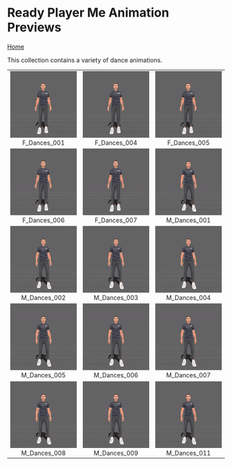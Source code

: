 # Ready Player Me Animation Previews

[Home](../../../README.md)

This collection contains a variety of dance animations.

<table style="width: 100%; table-layout: fixed;">
<tr>
<td style="width: 33%;">
<img src="..\..\gif\dance\F_Dances_001.gif" style="width:100%">
<div class="caption" align=middle> F_Dances_001</div>
</td>
<td style="width: 33%;">
<img src="..\..\gif\dance\F_Dances_004.gif" style="width:100%">
<div class="caption" align=middle> F_Dances_004</div>
</td>
<td style="width: 33%;">
<img src="..\..\gif\dance\F_Dances_005.gif" style="width:100%">
<div class="caption" align=middle> F_Dances_005</div>
</td>
</tr>
<tr>
<td style="width: 33%;">
<img src="..\..\gif\dance\F_Dances_006.gif" style="width:100%">
<div class="caption" align=middle> F_Dances_006</div>
</td>
<td style="width: 33%;">
<img src="..\..\gif\dance\F_Dances_007.gif" style="width:100%">
<div class="caption" align=middle> F_Dances_007</div>
</td>
<td style="width: 33%;">
<img src="..\..\gif\dance\M_Dances_001.gif" style="width:100%">
<div class="caption" align=middle> M_Dances_001</div>
</td>
</tr>
<tr>
<td style="width: 33%;">
<img src="..\..\gif\dance\M_Dances_002.gif" style="width:100%">
<div class="caption" align=middle> M_Dances_002</div>
</td>
<td style="width: 33%;">
<img src="..\..\gif\dance\M_Dances_003.gif" style="width:100%">
<div class="caption" align=middle> M_Dances_003</div>
</td>
<td style="width: 33%;">
<img src="..\..\gif\dance\M_Dances_004.gif" style="width:100%">
<div class="caption" align=middle> M_Dances_004</div>
</td>
</tr>
<tr>
<td style="width: 33%;">
<img src="..\..\gif\dance\M_Dances_005.gif" style="width:100%">
<div class="caption" align=middle> M_Dances_005</div>
</td>
<td style="width: 33%;">
<img src="..\..\gif\dance\M_Dances_006.gif" style="width:100%">
<div class="caption" align=middle> M_Dances_006</div>
</td>
<td style="width: 33%;">
<img src="..\..\gif\dance\M_Dances_007.gif" style="width:100%">
<div class="caption" align=middle> M_Dances_007</div>
</td>
</tr>
<tr>
<td style="width: 33%;">
<img src="..\..\gif\dance\M_Dances_008.gif" style="width:100%">
<div class="caption" align=middle> M_Dances_008</div>
</td>
<td style="width: 33%;">
<img src="..\..\gif\dance\M_Dances_009.gif" style="width:100%">
<div class="caption" align=middle> M_Dances_009</div>
</td>
<td style="width: 33%;">
<img src="..\..\gif\dance\M_Dances_011.gif" style="width:100%">
<div class="caption" align=middle> M_Dances_011</div>
</td>
</tr>
</table>
